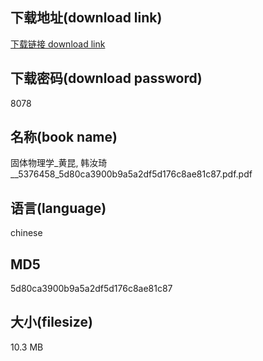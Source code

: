 ## 下载地址(download link)
[下载链接 download link](https://voluble-croquembouche-d321dc.netlify.app/?s=%E5%9B%BA%E4%BD%93%E7%89%A9%E7%90%86%E5%AD%A6_%E9%BB%84%E6%98%86%2C+%E9%9F%A9%E6%B1%9D%E7%90%A6__5376458_5d80ca3900b9a5a2df5d176c8ae81c87.pdf)

## 下载密码(download password)
8078

## 名称(book name)
固体物理学_黄昆, 韩汝琦__5376458_5d80ca3900b9a5a2df5d176c8ae81c87.pdf.pdf

## 语言(language)
chinese

## MD5
5d80ca3900b9a5a2df5d176c8ae81c87

## 大小(filesize)
10.3 MB
